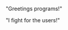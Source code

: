 "Greetings programs!"

"I fight for the users!"

<!---
jshonk-extron/jshonk-extron is a ✨ special ✨ repository because its `README.md` (this file) appears on your GitHub profile.
You can click the Preview link to take a look at your changes.
--->
